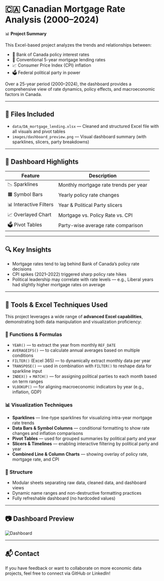 # 🇨🇦 Canadian Mortgage Rate Analysis (2000–2024)

📊 **Project Summary**

This Excel-based project analyzes the trends and relationships between:
- 🏦 Bank of Canada policy interest rates
- 🏡 Conventional 5-year mortgage lending rates
- 📈 Consumer Price Index (CPI) inflation
- 🗳️ Federal political party in power

Over a 25-year period (2000–2024), the dashboard provides a comprehensive view of rate dynamics, policy effects, and macroeconomic factors in Canada.

---

## 📁 Files Included

- `data/DA_mortgage_lending.xlsx` — Cleaned and structured Excel file with all visuals and pivot tables
- `images/dashboard_preview.png` — Visual dashboard summary (with sparklines, slicers, party breakdowns)

---

## 🧠 Dashboard Highlights

| Feature | Description |
|---------|-------------|
| 📉 Sparklines | Monthly mortgage rate trends per year |
| 🟧 Symbol Bars | Yearly policy rate changes |
| 📊 Interactive Filters | Year & Political Party slicers |
| 📈 Overlayed Chart | Mortgage vs. Policy Rate vs. CPI |
| 🗳️ Pivot Tables | Party-wise average rate comparison |

---

## 🔍 Key Insights

- Mortgage rates tend to lag behind Bank of Canada’s policy rate decisions
- CPI spikes (2021–2022) triggered sharp policy rate hikes
- Political leadership may correlate with rate levels — e.g., Liberal years had slightly higher mortgage rates on average

---

## 🔧 Tools & Excel Techniques Used

This project leverages a wide range of **advanced Excel capabilities**, demonstrating both data manipulation and visualization proficiency:

### 📐 Functions & Formulas
- `YEAR()` — to extract the year from monthly `REF_DATE`
- `AVERAGEIFS()` — to calculate annual averages based on multiple conditions
- `FILTER()` (Excel 365) — to dynamically extract monthly data per year
- `TRANSPOSE()` — used in combination with `FILTER()` to reshape data for sparkline input
- `INDEX()` + `MATCH()` — for assigning political parties to each month based on term ranges
- `VLOOKUP()` — for aligning macroeconomic indicators by year (e.g., inflation, GDP)

### 📊 Visualization Techniques
- **Sparklines** — line-type sparklines for visualizing intra-year mortgage rate trends
- **Data Bars & Symbol Columns** — conditional formatting to show rate changes and inflation comparisons
- **Pivot Tables** — used for grouped summaries by political party and year
- **Slicers & Timelines** — enabling interactive filtering by political party and year
- **Combined Line & Column Charts** — showing overlay of policy rate, mortgage rate, and CPI

### 🧱 Structure
- Modular sheets separating raw data, cleaned data, and dashboard views
- Dynamic name ranges and non-destructive formatting practices
- Fully refreshable dashboard (no hardcoded values)


---

## 📷 Dashboard Preview

![Dashboard](images/dashboard_preview.png)

---

## 📬 Contact

If you have feedback or want to collaborate on more economic data projects, feel free to connect via GitHub or LinkedIn!

